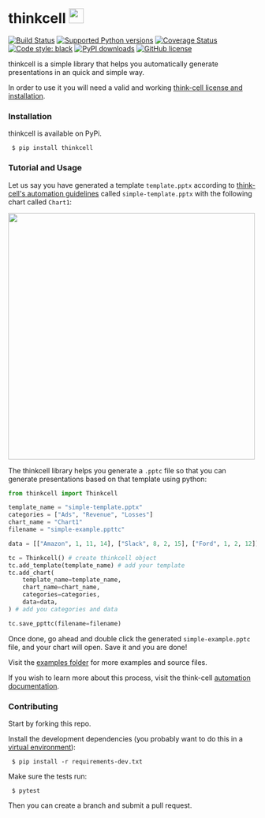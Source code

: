 # thinkcell <img src="https://raw.githubusercontent.com/duarteocarmo/think-cell/master/assets/logo.png" width="30">
[![Build Status](https://travis-ci.org/duarteocarmo/think-cell.svg?branch=master)](https://travis-ci.org/duarteocarmo/think-cell) [![Supported Python versions](https://img.shields.io/pypi/pyversions/thinkcell.svg)](https://pypi.org/project/thinkcell/) [![Coverage Status](https://coveralls.io/repos/github/duarteocarmo/think-cell/badge.svg?branch=master)](https://coveralls.io/github/duarteocarmo/think-cell?branch=master) [![Code style: black](https://img.shields.io/badge/code%20style-black-000000.svg)](https://github.com/python/black) [![PyPI downloads](https://img.shields.io/pypi/dm/thinkcell.svg)](https://pypistats.org/packages/thinkcell) [![GitHub license](https://img.shields.io/github/license/duarteocarmo/think-cell.svg)](https://github.com/duarteocarmo/think-cell/blob/master/LICENSE)

thinkcell is a simple library that helps you automatically generate presentations in an quick and simple way. 

In order to use it you will need a valid and working [think-cell license and installation](https://www.think-cell.com/en/). 

### Installation

thinkcell is available on PyPi. 

```console
 $ pip install thinkcell
 ```

### Tutorial and Usage

Let us say you have generated a template `template.pptx` according to [think-cell's automation guidelines](https://www.think-cell.com/en/support/manual/jsondataautomation.shtml) called `simple-template.pptx` with the following chart called `Chart1`: 

<img src="https://raw.githubusercontent.com/duarteocarmo/think-cell/master/assets/example.png" width="500">

The thinkcell library helps you generate a `.pptc` file so that you can generate presentations based on that template using python:

```python
from thinkcell import Thinkcell

template_name = "simple-template.pptx"
categories = ["Ads", "Revenue", "Losses"]
chart_name = "Chart1"
filename = "simple-example.ppttc"

data = [["Amazon", 1, 11, 14], ["Slack", 8, 2, 15], ["Ford", 1, 2, 12]]

tc = Thinkcell() # create thinkcell object
tc.add_template(template_name) # add your template
tc.add_chart(
    template_name=template_name,
    chart_name=chart_name,
    categories=categories,
    data=data,
) # add you categories and data

tc.save_ppttc(filename=filename)
 ```

Once done, go ahead and double click the generated `simple-example.pptc` file, and your chart will open. Save it and you are done!

Visit the [examples folder](examples) for more examples and source files. 

If you wish to learn more about this process, visit the think-cell [automation documentation](https://www.think-cell.com/en/support/manual/jsondataautomation.shtml). 

### Contributing

Start by forking this repo.


Install the development dependencies (you probably want to do this in a [virtual environment](https://docs.python-guide.org/dev/virtualenvs/)):

```console
 $ pip install -r requirements-dev.txt
 ```

Make sure the tests run:

```console
 $ pytest
 ```

Then you can create a branch and submit a pull request. 